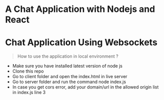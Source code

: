 # A  Chat Application with Nodejs and React

# Chat Application Using Websockets

> How to use the application in local environment ?

- Make sure you have installed latest version of node js
- Clone this repo
- Go to client folder and open the index.html in live server
- Go to server folder and run the command node index.js
- In case you get cors error, add your domain/url in the allowed origin list in index.js line 3